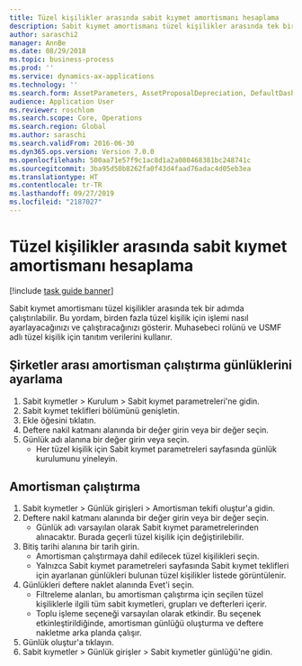 ```yaml
---
title: Tüzel kişilikler arasında sabit kıymet amortismanı hesaplama
description: Sabit kıymet amortismanı tüzel kişilikler arasında tek bir adımda çalıştırılabilir.
author: saraschi2
manager: AnnBe
ms.date: 08/29/2018
ms.topic: business-process
ms.prod: ''
ms.service: dynamics-ax-applications
ms.technology: ''
ms.search.form: AssetParameters, AssetProposalDepreciation, DefaultDashboard, LedgerJournalTable
audience: Application User
ms.reviewer: roschlom
ms.search.scope: Core, Operations
ms.search.region: Global
ms.author: saraschi
ms.search.validFrom: 2016-06-30
ms.dyn365.ops.version: Version 7.0.0
ms.openlocfilehash: 500aa71e57f9c1ac8d1a2a080468381bc248741c
ms.sourcegitcommit: 3ba95d50b8262fa0f43d4faad76adac4d05eb3ea
ms.translationtype: HT
ms.contentlocale: tr-TR
ms.lasthandoff: 09/27/2019
ms.locfileid: "2187027"
---
```

# <a name="calculate-fixed-asset-depreciation-across-legal-entities"></a>Tüzel kişilikler arasında sabit kıymet amortismanı hesaplama

[!include [task guide banner](../../includes/task-guide-banner.md)]

Sabit kıymet amortismanı tüzel kişilikler arasında tek bir adımda çalıştırılabilir. Bu yordam, birden fazla tüzel kişilik için işlemi nasıl ayarlayacağınızı ve çalıştıracağınızı gösterir. Muhasebeci rolünü ve USMF adlı tüzel kişilik için tanıtım verilerini kullanır.


## <a name="set-up-cross-company-depreciation-run-journals"></a>Şirketler arası amortisman çalıştırma günlüklerini ayarlama
1. Sabit kıymetler > Kurulum > Sabit kıymet parametreleri'ne gidin.
2. Sabit kıymet teklifleri bölümünü genişletin.
3. Ekle öğesini tıklatın.
4. Deftere nakil katmanı alanında bir değer girin veya bir değer seçin.
5. Günlük adı alanına bir değer girin veya seçin.
    * Her tüzel kişilik için Sabit kıymet parametreleri sayfasında günlük kurulumunu yineleyin.  

## <a name="depreciation-run"></a>Amortisman çalıştırma
1. Sabit kıymetler > Günlük girişleri > Amortisman tekifi oluştur'a gidin.
2. Deftere nakil katmanı alanında bir değer girin veya bir değer seçin.
    * Günlük adı varsayılan olarak Sabit kıymet parametrelerinden alınacaktır. Burada geçerli tüzel kişilik için değiştirilebilir.  
3. Bitiş tarihi alanına bir tarih girin.
    * Amortisman çalıştırmaya dahil edilecek tüzel kişilikleri seçin.  
    * Yalnızca Sabit kıymet parametreleri sayfasında Sabit kıymet teklifleri için ayarlanan günlükleri bulunan tüzel kişilikler listede görüntülenir.  
4. Günlükleri deftere naklet alanında Evet'i seçin.
    * Filtreleme alanları, bu amortisman çalıştırma için seçilen tüzel kişiliklerle ilgili tüm sabit kıymetleri, grupları ve defterleri içerir.  
    * Toplu işleme seçeneği varsayılan olarak etkindir. Bu seçenek etkinleştirildiğinde, amortisman günlüğü oluşturma ve deftere nakletme arka planda çalışır.  
5. Günlük oluştur'a tıklayın.
6. Sabit kıymetler > Günlük girişler > Sabit kıymetler günlüğü'ne gidin.

